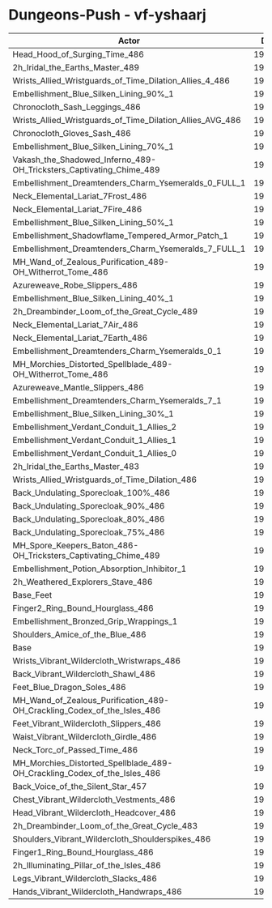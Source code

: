# Dungeons-Push - vf-yshaarj
| Actor | DPS | Increase |
|---|:---:|:---:|
|Head_Hood_of_Surging_Time_486|199307|2.01%|
|2h_Iridal_the_Earths_Master_489|199152|1.93%|
|Wrists_Allied_Wristguards_of_Time_Dilation_Allies_4_486|199106|1.91%|
|Embellishment_Blue_Silken_Lining_90%_1|198949|1.83%|
|Chronocloth_Sash_Leggings_486|198481|1.59%|
|Wrists_Allied_Wristguards_of_Time_Dilation_Allies_AVG_486|198437|1.57%|
|Chronocloth_Gloves_Sash_486|198323|1.51%|
|Embellishment_Blue_Silken_Lining_70%_1|198156|1.42%|
|Vakash_the_Shadowed_Inferno_489-OH_Tricksters_Captivating_Chime_489|197877|1.28%|
|Embellishment_Dreamtenders_Charm_Ysemeralds_0_FULL_1|197593|1.13%|
|Neck_Elemental_Lariat_7Frost_486|197522|1.10%|
|Neck_Elemental_Lariat_7Fire_486|197502|1.09%|
|Embellishment_Blue_Silken_Lining_50%_1|197357|1.01%|
|Embellishment_Shadowflame_Tempered_Armor_Patch_1|197302|0.98%|
|Embellishment_Dreamtenders_Charm_Ysemeralds_7_FULL_1|197170|0.92%|
|MH_Wand_of_Zealous_Purification_489-OH_Witherrot_Tome_486|197133|0.90%|
|Azureweave_Robe_Slippers_486|197041|0.85%|
|Embellishment_Blue_Silken_Lining_40%_1|196978|0.82%|
|2h_Dreambinder_Loom_of_the_Great_Cycle_489|196954|0.81%|
|Neck_Elemental_Lariat_7Air_486|196947|0.80%|
|Neck_Elemental_Lariat_7Earth_486|196933|0.80%|
|Embellishment_Dreamtenders_Charm_Ysemeralds_0_1|196907|0.78%|
|MH_Morchies_Distorted_Spellblade_489-OH_Witherrot_Tome_486|196890|0.77%|
|Azureweave_Mantle_Slippers_486|196823|0.74%|
|Embellishment_Dreamtenders_Charm_Ysemeralds_7_1|196586|0.62%|
|Embellishment_Blue_Silken_Lining_30%_1|196559|0.60%|
|Embellishment_Verdant_Conduit_1_Allies_2|196518|0.58%|
|Embellishment_Verdant_Conduit_1_Allies_1|196510|0.58%|
|Embellishment_Verdant_Conduit_1_Allies_0|196488|0.57%|
|2h_Iridal_the_Earths_Master_483|196356|0.50%|
|Wrists_Allied_Wristguards_of_Time_Dilation_486|196322|0.48%|
|Back_Undulating_Sporecloak_100%_486|196134|0.39%|
|Back_Undulating_Sporecloak_90%_486|196061|0.35%|
|Back_Undulating_Sporecloak_80%_486|195994|0.32%|
|Back_Undulating_Sporecloak_75%_486|195975|0.30%|
|MH_Spore_Keepers_Baton_486-OH_Tricksters_Captivating_Chime_489|195886|0.26%|
|Embellishment_Potion_Absorption_Inhibitor_1|195805|0.22%|
|2h_Weathered_Explorers_Stave_486|195692|0.16%|
|Base_Feet|195629|0.13%|
|Finger2_Ring_Bound_Hourglass_486|195485|0.05%|
|Embellishment_Bronzed_Grip_Wrappings_1|195402|0.01%|
|Shoulders_Amice_of_the_Blue_486|195380|0.00%|
|Base|195379|0.00%|
|Wrists_Vibrant_Wildercloth_Wristwraps_486|195328|-0.03%|
|Back_Vibrant_Wildercloth_Shawl_486|195281|-0.05%|
|Feet_Blue_Dragon_Soles_486|195213|-0.08%|
|MH_Wand_of_Zealous_Purification_489-OH_Crackling_Codex_of_the_Isles_486|195164|-0.11%|
|Feet_Vibrant_Wildercloth_Slippers_486|195084|-0.15%|
|Waist_Vibrant_Wildercloth_Girdle_486|195072|-0.16%|
|Neck_Torc_of_Passed_Time_486|194962|-0.21%|
|MH_Morchies_Distorted_Spellblade_489-OH_Crackling_Codex_of_the_Isles_486|194930|-0.23%|
|Back_Voice_of_the_Silent_Star_457|194767|-0.31%|
|Chest_Vibrant_Wildercloth_Vestments_486|194729|-0.33%|
|Head_Vibrant_Wildercloth_Headcover_486|194725|-0.33%|
|2h_Dreambinder_Loom_of_the_Great_Cycle_483|194541|-0.43%|
|Shoulders_Vibrant_Wildercloth_Shoulderspikes_486|194396|-0.50%|
|Finger1_Ring_Bound_Hourglass_486|194330|-0.54%|
|2h_Illuminating_Pillar_of_the_Isles_486|194189|-0.61%|
|Legs_Vibrant_Wildercloth_Slacks_486|193977|-0.72%|
|Hands_Vibrant_Wildercloth_Handwraps_486|193765|-0.83%|
